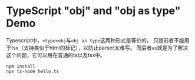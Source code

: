 TypeScript "<type>obj" and "obj as type" Demo
=============================================

Typescript中，`<type>obj`与`obj as type`这两种形式是等价的，
只是前者不能用于tsx（支持类似于html的标记），以防止parser太难写。
而后者`as`就是为了解决这个问题，它可以用在普通的ts以及tsx中。


```
npm install
npx ts-node hello.ts
```

